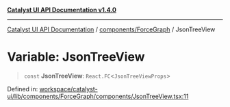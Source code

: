 [**Catalyst UI API Documentation v1.4.0**](../../../README.md)

---

[Catalyst UI API Documentation](../../../README.md) / [components/ForceGraph](../README.md) / JsonTreeView

# Variable: JsonTreeView

> `const` **JsonTreeView**: `React.FC`\<`JsonTreeViewProps`\>

Defined in: [workspace/catalyst-ui/lib/components/ForceGraph/components/JsonTreeView.tsx:11](https://github.com/TheBranchDriftCatalyst/catalyst-ui/blob/main/lib/components/ForceGraph/components/JsonTreeView.tsx#L11)
